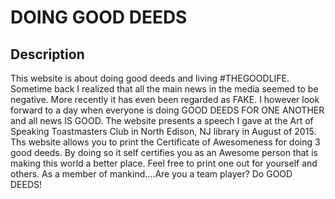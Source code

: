 # DOING GOOD DEEDS

## Description
This website is about doing good deeds and living #THEGOODLIFE. Sometime back I realized that all the main news in the media seemed to be negative. More recently it has even been regarded as FAKE. I however look forward to a day when everyone is doing GOOD DEEDS FOR ONE ANOTHER and all news IS GOOD. The website presents a speech I gave at the Art of Speaking Toastmasters Club in North Edison, NJ library in August of 2015. Ths website allows you to print the Certificate of Awesomeness for doing 3 good deeds. By doing so it self certifies you as an Awesome person that is making this world a better place. Feel free to print one out for yourself and others. As a member of mankind....Are you a team player? Do GOOD DEEDS!
